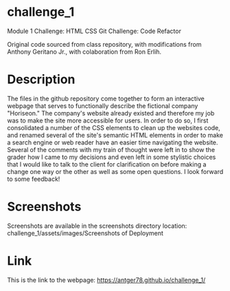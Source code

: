 # challenge_1
Module 1 Challenge: HTML CSS Git Challenge: Code Refactor

Original code sourced from class repository, with modifications from Anthony Geritano Jr., with colaboration from Ron Erlih.

# Description

The files in the github repository come together to form an interactive webpage that serves to functionally describe the fictional company "Horiseon." The company's website already existed and therefore my job was to make the site more accessible for users.  In order to do so, I first consolidated a number of the CSS elements to clean up the websites code, and renamed several of the site's semantic HTML elements in order to make a search engine or web reader have an easier time navigating the website. Several of the comments with my train of thought were left in to show the grader how I came to my decisions and even left in some stylistic choices that I would like to talk to the client for clarification on before making a change one way or the other as well as some open questions.  I look forward to some feedback!

# Screenshots

Screenshots are available in the screenshots directory location: challenge_1/assets/images/Screenshots of Deployment

# Link

This is the link to the webpage: https://antger78.github.io/challenge_1/


